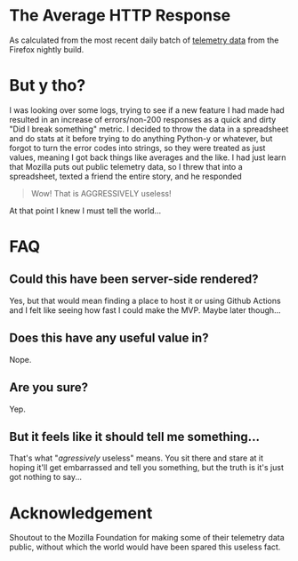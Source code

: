 # The Average HTTP Response

As calculated from the most recent daily batch of 
[telemetry data](https://telemetry.mozilla.org/) from the Firefox nightly build.

# But y tho?

I was looking over some logs, trying to see if a new feature I had made had 
resulted in an increase of errors/non-200 responses as a quick and dirty "Did
I break something" metric. I decided to throw the data in a spreadsheet and do
stats at it before trying to do anything Python-y or whatever, but forgot to
turn the error codes into strings, so they were treated as just values, meaning
I got back things like averages and the like. I had just learn that Mozilla puts
out public telemetry data, so I threw that into a spreadsheet, texted a friend
the entire story, and he responded

> Wow! That is AGGRESSIVELY useless!

At that point I knew I must tell the world...

# FAQ

## Could this have been server-side rendered?

Yes, but that would mean finding a place to host it or using Github Actions
and I felt like seeing how fast I could make the MVP. Maybe later though...

## Does this have any useful value in?

Nope.

## Are you sure?

Yep.

## But it feels like it should tell me something...

That's what "*agressively* useless" means. You sit there and stare at it hoping
it'll get embarrassed and tell you something, but the truth is it's just got
nothing to say...

# Acknowledgement

Shoutout to the Mozilla Foundation for making some of their telemetry data 
public, without which the world would have been spared this useless fact.
